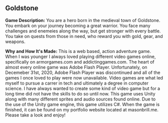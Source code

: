 ## Goldstone
**Game Description:**
You are a hero born in the medieval town of Goldstone. You embark on your journey becoming a great warrior. You face many challenges and enemeies along the way, but get stronger with every battle. You take on quests from those in need, who reward you with gold, gear, and weapons. 

**Why and How It's Made:**
This is a web based, action adventure game. When I was younger I always loved playing different video games online, specifically on armorgames.com and addictinggames.com. The heart of almost every online game was Adobe Flash Player. Unfortunately, on Decemeber 31st, 2020, Adobe Flash Player was discontinued and all of the games I once loved to play were now unavailable. Video games are what led myself to pursue a carrer in tech and ultimately a degree in computer science. I have always wanted to create some kind of video game but for a long time did not have the skills to do so until now. This game uses Unity along with many different sprites and audio sources found online. Due to the use of the Unity game engine, this game utilizes C#. When the game is finished, it can be found on my portfolio website located at masonbrill.me. Please take a look and enjoy!
